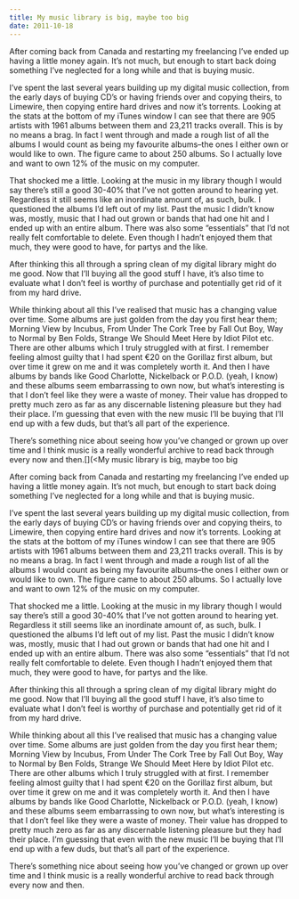 ```yaml
---
title: My music library is big, maybe too big
date: 2011-10-18
---
```


After coming back from Canada and restarting my freelancing I’ve ended up having a little money again. It’s not much, but enough to start back doing something I’ve neglected for a long while and that is buying music.

I’ve spent the last several years building up my digital music collection, from the early days of buying CD’s or having friends over and copying theirs, to Limewire, then copying entire hard drives and now it’s torrents. Looking at the stats at the bottom of my iTunes window I can see that there are 905 artists with 1961 albums between them and 23,211 tracks overall. This is by no means a brag. In fact I went through and made a rough list of all the albums I would count as being my favourite albums–the ones I either own or would like to own. The figure came to about 250 albums. So I actually love and want to own 12% of the music on my computer.

That shocked me a little. Looking at the music in my library though I would say there’s still a good 30-40% that I’ve not gotten around to hearing yet. Regardless it still seems like an inordinate amount of, as such, bulk. I questioned the albums I’d left out of my list. Past the music I didn’t know was, mostly, music that I had out grown or bands that had one hit and I ended up with an entire album. There was also some “essentials” that I’d not really felt comfortable to delete. Even though I hadn’t enjoyed them that much, they were good to have, for partys and the like.

After thinking this all through a spring clean of my digital library might do me good. Now that I’ll buying all the good stuff I have, it’s also time to evaluate what I don’t feel is worthy of purchase and potentially get rid of it from my hard drive.

While thinking about all this I’ve realised that music has a changing value over time. Some albums are just golden from the day you first hear them; Morning View by Incubus, From Under The Cork Tree by Fall Out Boy, Way to Normal by Ben Folds, Strange We Should Meet Here by Idiot Pilot etc. There are other albums which I truly struggled with at first. I remember feeling almost guilty that I had spent €20 on the Gorillaz first album, but over time it grew on me and it was completely worth it. And then I have albums by bands like Good Charlotte, Nickelback or P.O.D. (yeah, I know) and these albums seem embarrassing to own now, but what’s interesting is that I don’t feel like they were a waste of money. Their value has dropped to pretty much zero as far as any discernable listening pleasure but they had their place. I’m guessing that even with the new music I’ll be buying that I’ll end up with a few duds, but that’s all part of the experience.

There’s something nice about seeing how you’ve changed or grown up over time and I think music is a really wonderful archive to read back through every now and then.[](<My music library is big, maybe too big

After coming back from Canada and restarting my freelancing I’ve ended up having a little money again. It’s not much, but enough to start back doing something I’ve neglected for a long while and that is buying music.

I’ve spent the last several years building up my digital music collection, from the early days of buying CD’s or having friends over and copying theirs, to Limewire, then copying entire hard drives and now it’s torrents. Looking at the stats at the bottom of my iTunes window I can see that there are 905 artists with 1961 albums between them and 23,211 tracks overall. This is by no means a brag. In fact I went through and made a rough list of all the albums I would count as being my favourite albums–the ones I either own or would like to own. The figure came to about 250 albums. So I actually love and want to own 12% of the music on my computer.

That shocked me a little. Looking at the music in my library though I would say there’s still a good 30-40% that I’ve not gotten around to hearing yet. Regardless it still seems like an inordinate amount of, as such, bulk. I questioned the albums I’d left out of my list. Past the music I didn’t know was, mostly, music that I had out grown or bands that had one hit and I ended up with an entire album. There was also some “essentials” that I’d not really felt comfortable to delete. Even though I hadn’t enjoyed them that much, they were good to have, for partys and the like.

After thinking this all through a spring clean of my digital library might do me good. Now that I’ll buying all the good stuff I have, it’s also time to evaluate what I don’t feel is worthy of purchase and potentially get rid of it from my hard drive.

While thinking about all this I’ve realised that music has a changing value over time. Some albums are just golden from the day you first hear them; Morning View by Incubus, From Under The Cork Tree by Fall Out Boy, Way to Normal by Ben Folds, Strange We Should Meet Here by Idiot Pilot etc. There are other albums which I truly struggled with at first. I remember feeling almost guilty that I had spent €20 on the Gorillaz first album, but over time it grew on me and it was completely worth it. And then I have albums by bands like Good Charlotte, Nickelback or P.O.D. (yeah, I know) and these albums seem embarrassing to own now, but what’s interesting is that I don’t feel like they were a waste of money. Their value has dropped to pretty much zero as far as any discernable listening pleasure but they had their place. I’m guessing that even with the new music I’ll be buying that I’ll end up with a few duds, but that’s all part of the experience.

There’s something nice about seeing how you’ve changed or grown up over time and I think music is a really wonderful archive to read back through every now and then.
